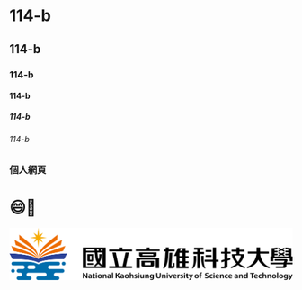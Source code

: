 # 114-b
## 114-b
### 114-b
#### 114-b
##### 114-b
###### 114-b

### 個人網頁

# 😄🐶

![NKUST](nkust.png)
